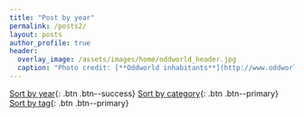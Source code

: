 ```yaml
---
title: "Post by year"
permalink: /posts2/
layout: posts
author_profile: true
header:
  overlay_image: /assets/images/home/oddworld_header.jpg
  caption: "Photo credit: [**Oddworld inhabitants**](http://www.oddworld.com/)"
---
```

[Sort by year](#){: .btn .btn--success} [Sort by category](/categories){: .btn .btn--primary} [Sort by tag](/tags){: .btn .btn--primary}

